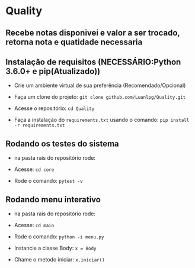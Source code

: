 # Quality

## Recebe notas disponivei e valor a ser trocado, retorna nota e quatidade necessaria



## Instalação de requisitos (NECESSÁRIO:Python 3.6.0+ e pip(Atualizado))


 - Crie um ambiente virtual de sua preferência (Recomendado/Opcional)

 - Faça um clone do projeto: `git clone github.com/Luanlpg/Quality.git`

 - Acesse o repositório: `cd Quality`

 - Faça a instalação do `requirements.txt` usando o comando: `pip install -r requirements.txt`


## Rodando os testes do sistema

- na pasta rais do repositório rode:

 - Acesse: `cd core`

 - Rode o comando: `pytest -v`


## Rodando menu interativo


- na pasta rais do repositório rode:

 - Acesse: `cd main`

 - Rode o comando: `python -i menu.py`

 - Instancie a classe Body: `x = Body`

 - Chame o metodo iniciar: `x.iniciar()`

